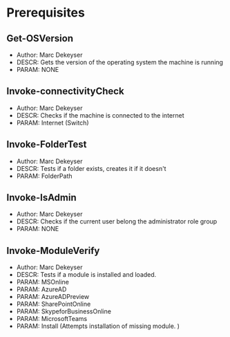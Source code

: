 # Prerequisites
## Get-OSVersion
* Author: Marc Dekeyser
* DESCR: Gets the version of the operating system the machine is running
* PARAM: NONE

## Invoke-connectivityCheck
* Author: Marc Dekeyser
* DESCR: Checks if the machine is connected to the internet
* PARAM: Internet (Switch)

## Invoke-FolderTest
* Author: Marc Dekeyser
* DESCR: Tests if a folder exists, creates it if it doesn't
* PARAM: FolderPath

## Invoke-IsAdmin
* Author: Marc Dekeyser
* DESCR: Checks if the current user belong the administrator role group
* PARAM: NONE

## Invoke-ModuleVerify
* Author: Marc Dekeyser
* DESCR: Tests if a module is installed and loaded.
* PARAM: MSOnline
* PARAM: AzureAD
* PARAM: AzureADPreview
* PARAM: SharePointOnline
* PARAM: SkypeforBusinessOnline
* PARAM: MicrosoftTeams
* PARAM: Install (Attempts installation of missing module. )
